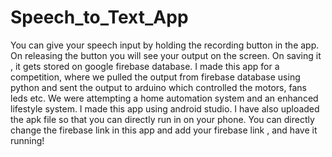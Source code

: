 # Speech_to_Text_App
You can give your speech input by holding the recording button in the app. On releasing the button you will see your output on the screen. On saving it , it gets stored on google firebase database. I made this app for a competition, where we pulled the output from firebase database using python and sent the output to arduino which controlled the motors, fans leds etc. We were attempting a home automation system and an enhanced lifestyle system. I made this app using android studio. I have also uploaded the apk file so that you can directly run in on your phone. You can directly change the firebase link in this app and add your firebase link , and have it running!
